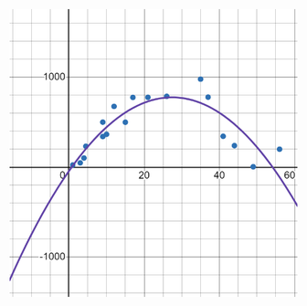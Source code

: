 
![Alt CurveFitting](https://github.com/Moksha-nagraj/Marvel_tasks_lv1/blob/main/desmos-graph.png?raw=true)
